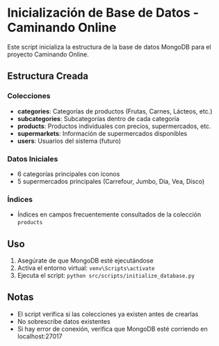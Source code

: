 # Inicialización de Base de Datos - Caminando Online

Este script inicializa la estructura de la base de datos MongoDB para el proyecto Caminando Online.

## Estructura Creada

### Colecciones
- **categories**: Categorías de productos (Frutas, Carnes, Lácteos, etc.)
- **subcategories**: Subcategorías dentro de cada categoría
- **products**: Productos individuales con precios, supermercados, etc.
- **supermarkets**: Información de supermercados disponibles
- **users**: Usuarios del sistema (futuro)

### Datos Iniciales
- 6 categorías principales con íconos
- 5 supermercados principales (Carrefour, Jumbo, Dia, Vea, Disco)

### Índices
- Índices en campos frecuentemente consultados de la colección `products`

## Uso

1. Asegúrate de que MongoDB esté ejecutándose
2. Activa el entorno virtual: `venv\Scripts\activate`
3. Ejecuta el script: `python src/scripts/initialize_database.py`

## Notas
- El script verifica si las colecciones ya existen antes de crearlas
- No sobrescribe datos existentes
- Si hay error de conexión, verifica que MongoDB esté corriendo en localhost:27017